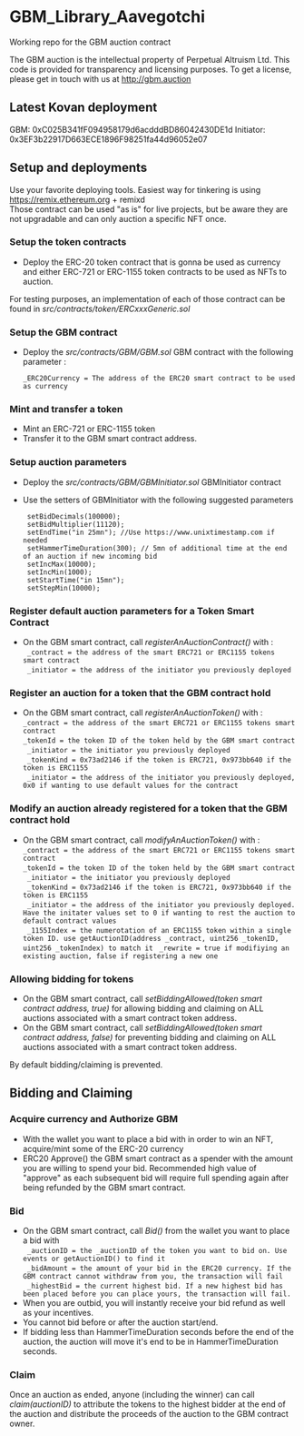 # GBM_Library_Aavegotchi

Working repo for the GBM auction contract

The GBM auction is the intellectual property of Perpetual Altruism Ltd. This code is provided for transparency and licensing purposes. To get a license, please get in touch with us at http://gbm.auction

## Latest Kovan deployment

GBM: 0xC025B341fF094958179d6acdddBD86042430DE1d
Initiator: 0x3EF3b22917D663ECE1896F98251fa44d96052e07

## Setup and deployments

Use your favorite deploying tools. Easiest way for tinkering is using https://remix.ethereum.org + remixd  
Those contract can be used "as is" for live projects, but be aware they are not upgradable and can only auction a specific NFT once.

### Setup the token contracts

- Deploy the ERC-20 token contract that is gonna be used as currency and either ERC-721 or ERC-1155 token contracts to be used as NFTs to auction.

For testing purposes, an implementation of each of those contract can be found in _src/contracts/token/ERCxxxGeneric.sol_

### Setup the GBM contract

- Deploy the _src/contracts/GBM/GBM.sol_ GBM contract with the following parameter :

  `_ERC20Currency = The address of the ERC20 smart contract to be used as currency`

### Mint and transfer a token

- Mint an ERC-721 or ERC-1155 token
- Transfer it to the GBM smart contract address.

### Setup auction parameters

- Deploy the _src/contracts/GBM/GBMInitiator.sol_ GBMInitiator contract
- Use the setters of GBMInitiator with the following suggested parameters

  ` setBidDecimals(100000);`  
   ` setBidMultiplier(11120);`  
   ` setEndTime("in 25mn"); //Use https://www.unixtimestamp.com if needed`  
   ` setHammerTimeDuration(300); // 5mn of additional time at the end of an auction if new incoming bid`  
   ` setIncMax(10000);`  
   ` setIncMin(1000);`  
   ` setStartTime("in 15mn");`  
   ` setStepMin(10000);`

### Register default auction parameters for a Token Smart Contract

- On the GBM smart contract, call _registerAnAuctionContract()_ with :  
   ` _contract = the address of the smart ERC721 or ERC1155 tokens smart contract`  
   ` _initiator = the address of the initiator you previously deployed`

### Register an auction for a token that the GBM contract hold

- On the GBM smart contract, call _registerAnAuctionToken()_ with :  
   ` _contract = the address of the smart ERC721 or ERC1155 tokens smart contract `  
   ` _tokenId = the token ID of the token held by the GBM smart contract `  
   ` _initiator = the initiator you previously deployed`  
   ` _tokenKind = 0x73ad2146 if the token is ERC721, 0x973bb640 if the token is ERC1155`  
   ` _initiator = the address of the initiator you previously deployed, 0x0 if wanting to use default values for the contract`

### Modify an auction already registered for a token that the GBM contract hold

- On the GBM smart contract, call _modifyAnAuctionToken()_ with :  
   ` _contract = the address of the smart ERC721 or ERC1155 tokens smart contract `  
   ` _tokenId = the token ID of the token held by the GBM smart contract `  
   ` _initiator = the initiator you previously deployed`  
   ` _tokenKind = 0x73ad2146 if the token is ERC721, 0x973bb640 if the token is ERC1155`  
   ` _initiator = the address of the initiator you previously deployed. Have the initater values set to 0 if wanting to rest the auction to default contract values`  
   ` _1155Index = the numerotation of an ERC1155 token within a single token ID. use getAuctionID(address _contract, uint256 _tokenID, uint256 _tokenIndex) to match it`
  ` _rewrite = true if modifiying an existing auction, false if registering a new one`

### Allowing bidding for tokens

- On the GBM smart contract, call _setBiddingAllowed(token smart contract address, true)_ for allowing bidding and claiming on ALL auctions associated with a smart contract token address.
- On the GBM smart contract, call _setBiddingAllowed(token smart contract address, false)_ for preventing bidding and claiming on ALL auctions associated with a smart contract token address.

By default bidding/claiming is prevented.

## Bidding and Claiming

### Acquire currency and Authorize GBM

- With the wallet you want to place a bid with in order to win an NFT, acquire/mint some of the ERC-20 currency
- ERC20 Approve() the GBM smart contract as a spender with the amount you are willing to spend your bid. Recommended high value of "approve" as each subsequent bid will require full spending again after being refunded by the GBM smart contract.

### Bid

- On the GBM smart contract, call _Bid()_ from the wallet you want to place a bid with  
  ` _auctionID = the _auctionID of the token you want to bid on. Use events or getAuctionID() to find it`  
  ` _bidAmount = the amount of your bid in the ERC20 currency. If the GBM contract cannot withdraw from you, the transaction will fail`  
  ` _highestBid = the current highest bid. If a new highest bid has been placed before you can place yours, the transaction will fail.`
- When you are outbid, you will instantly receive your bid refund as well as your incentives.
- You cannot bid before or after the auction start/end.
- If bidding less than HammerTimeDuration seconds before the end of the auction, the auction will move it's end to be in HammerTimeDuration seconds.

### Claim

Once an auction as ended, anyone (including the winner) can call _claim(auctionID)_ to attribute the tokens to the highest bidder at the end of the auction and distribute the proceeds of the auction to the GBM contract owner.
